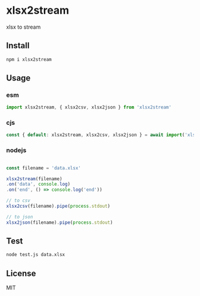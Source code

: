 # xlsx2stream

xlsx to stream

## Install

```sh
npm i xlsx2stream
```

## Usage

### esm

```javascript
import xlsx2stream, { xlsx2csv, xlsx2json } from 'xlsx2stream'

```

### cjs

```javascript
const { default: xlsx2stream, xlsx2csv, xlsx2json } = await import('xlsx2stream')
```

### nodejs

```javascript

const filename = 'data.xlsx'

xlsx2stream(filename)
.on('data', console.log)
.on('end', () => console.log('end'))

// to csv
xlsx2csv(filename).pipe(process.stdout)

// to json
xlsx2json(filename).pipe(process.stdout)

```

## Test

```sh
node test.js data.xlsx
```

## License

MIT
